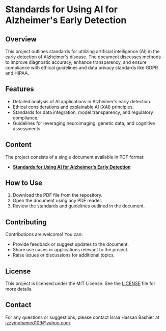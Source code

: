 # Standards for Using AI for Alzheimer's Early Detection

## Overview
This project outlines standards for utilizing artificial intelligence (AI) in the early detection of Alzheimer's disease. The document discusses methods to improve diagnostic accuracy, enhance transparency, and ensure compliance with ethical guidelines and data privacy standards like GDPR and HIPAA.

## Features
- Detailed analysis of AI applications in Alzheimer's early detection.
- Ethical considerations and explainable AI (XAI) principles.
- Standards for data integration, model transparency, and regulatory compliance.
- Guidelines for leveraging neuroimaging, genetic data, and cognitive assessments.

## Content
The project consists of a single document available in PDF format:
- **[Standards for Using AI for Alzheimer's Early Detection](Standards-for-Using-AI-for-Alzheimers-Early-Detection.pdf)**

## How to Use
1. Download the PDF file from the repository.
2. Open the document using any PDF reader.
3. Review the standards and guidelines outlined in the document.

## Contributing
Contributions are welcome! You can:
- Provide feedback or suggest updates to the document.
- Share use cases or applications relevant to the project.
- Raise issues or discussions for additional topics.

## License
This project is licensed under the MIT License. See the [LICENSE](LICENSE) file for more details.

## Contact
For any questions or suggestions, please contact Israa Hassan Bashier at izzymohamed109@yahoo.com.
